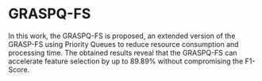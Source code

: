 # GRASPQ-FS
In this work, the GRASPQ-FS is proposed, an extended version of the GRASP-FS using Priority Queues to reduce resource consumption and processing time. The obtained results reveal that the GRASPQ-FS can accelerate feature selection by up to 89.89% without compromising the F1-Score.
